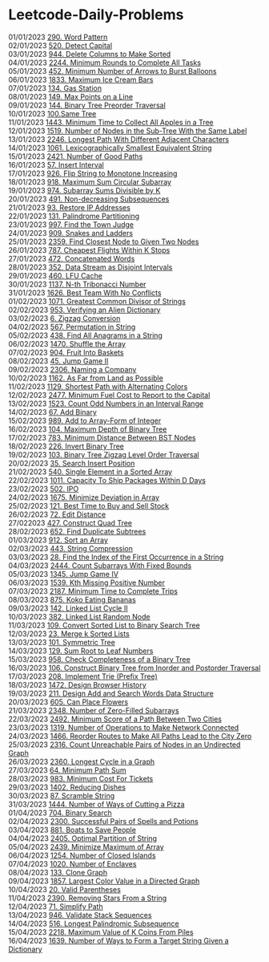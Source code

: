 # Leetcode-Daily-Problems </br>
01/01/2023 [290. Word Pattern](https://github.com/pratapshingane18/Leetcode-Daily-Problems/blob/main/290.%20Word%20Pattern) </br>
02/01/2023 [520. Detect Capital](https://github.com/pratapshingane18/Leetcode-Daily-Problems/blob/main/520.%20Detect%20Capital) </br>
03/01/2023 [944. Delete Columns to Make Sorted](https://github.com/pratapshingane18/Leetcode-Daily-Problems/blob/main/944.%20Delete%20Columns%20to%20Make%20Sorted) </br>
04/01/2023 [2244. Minimum Rounds to Complete All Tasks](https://github.com/pratapshingane18/Leetcode-Daily-Problems/blob/main/2244.%20Minimum%20Rounds%20to%20Complete%20All%20Tasks) </br>
05/01/2023 [452. Minimum Number of Arrows to Burst Balloons](https://github.com/pratapshingane18/Leetcode-Daily-Problems/blob/main/452.%20Minimum%20Number%20of%20Arrows%20to%20Burst%20Balloons) </br>
06/01/2023 [1833. Maximum Ice Cream Bars](https://github.com/pratapshingane18/Leetcode-Daily-Problems/blob/main/1833.%20Maximum%20Ice%20Cream%20Bars) </br>
07/01/2023 [134. Gas Station](https://github.com/pratapshingane18/Leetcode-Daily-Problems/blob/main/134.%20Gas%20Station) </br>
08/01/2023 [149. Max Points on a Line](https://github.com/pratapshingane18/Leetcode-Daily-Problems/blob/main/149.%20Max%20Points%20on%20a%20Line) </br>
09/01/2023 [144. Binary Tree Preorder Traversal](https://github.com/pratapshingane18/Leetcode-Daily-Problems/blob/main/144.%20Binary%20Tree%20Preorder%20Traversal) </br>
10/01/2023 [100.Same Tree](https://github.com/pratapshingane18/Leetcode-Daily-Problems/blob/main/100.%20Same%20Tree) </br>
11/01/2023 [1443. Minimum Time to Collect All Apples in a Tree](https://github.com/pratapshingane18/Leetcode-Daily-Problems/blob/main/1443.%20Minimum%20Time%20to%20Collect%20All%20Apples%20in%20a%20Tree) </br>
12/01/2023 [1519. Number of Nodes in the Sub-Tree With the Same Label](https://github.com/pratapshingane18/Leetcode-Daily-Problems/blob/main/1519.%20Number%20of%20Nodes%20in%20the%20Sub-Tree%20With%20the%20Same%20Label) </br>
13/01/2023 [2246. Longest Path With Different Adjacent Characters](https://github.com/pratapshingane18/Leetcode-Daily-Problems/blob/main/2246.%20Longest%20Path%20With%20Different%20Adjacent%20Characters)</br>
14/01/2023 [1061. Lexicographically Smallest Equivalent String](https://github.com/pratapshingane18/Leetcode-Daily-Problems/blob/main/LexicographicallySmallestEquivalentString.cpp) </br>
15/01/2023 [2421. Number of Good Paths](https://github.com/pratapshingane18/Leetcode-Daily-Problems/blob/main/Number_of_Good_Paths.cpp) </br>
16/01/2023 [57. Insert Interval](https://github.com/pratapshingane18/Leetcode-Daily-Problems/blob/main/Insert_Interval.cpp) </br>
17/01/2023 [926. Flip String to Monotone Increasing](https://github.com/pratapshingane18/Leetcode-Daily-Problems/blob/main/FlipString_to_Monotone_Increasing.cpp) </br>
18/01/2023 [918. Maximum Sum Circular Subarray](https://github.com/pratapshingane18/Leetcode-Daily-Problems/blob/main/Maximum_Sum_Circular_Subarray.cpp) </br>
19/01/2023 [974. Subarray Sums Divisible by K](https://github.com/pratapshingane18/Leetcode-Daily-Problems/blob/main/Subarray_Sums_Divisible_by_K.cpp) </br>
20/01/2023 [491. Non-decreasing Subsequences](https://github.com/pratapshingane18/Leetcode-Daily-Problems/blob/main/NondecreasingSubsequences.cpp) </br>
21/01/2023 [93. Restore IP Addresses](https://github.com/pratapshingane18/Leetcode-Daily-Problems/blob/main/Restore_IP_Addresses.cpp) </br>
22/01/2023 [131. Palindrome Partitioning](https://github.com/pratapshingane18/Leetcode-Daily-Problems/blob/main/Palindrome_Partitioning.cpp)</br>
23/01/2023 [997. Find the Town Judge](https://github.com/pratapshingane18/Leetcode-Daily-Problems/blob/main/Find_the_Town_Judge.cpp) </br>
24/01/2023 [909. Snakes and Ladders](https://github.com/pratapshingane18/Leetcode-Daily-Problems/blob/main/Snakes_and_Ladders.cpp) </br>
25/01/2023 [2359. Find Closest Node to Given Two Nodes](https://github.com/pratapshingane18/Leetcode-Daily-Problems/blob/main/Find_Closest_Node_to_Given_Two_Nodes.cpp) </br>
26/01/2023 [787. Cheapest Flights Within K Stops](https://github.com/pratapshingane18/Leetcode-Daily-Problems/blob/main/Cheapest_Flights_Within_K_Stops.cpp) </br>
27/01/2023 [472. Concatenated Words](https://github.com/pratapshingane18/Leetcode-Daily-Problems/blob/main/Concatenated_Words.cpp)  </br>
28/01/2023 [352. Data Stream as Disjoint Intervals](https://github.com/pratapshingane18/Leetcode-Daily-Problems/blob/main/Data%20StreamasDisjointIntervals.cpp)</br>
29/01/2023 [460. LFU Cache](https://github.com/pratapshingane18/Leetcode-Daily-Problems/blob/main/LFUCache.cpp)</br>
30/01/2023 [1137. N-th Tribonacci Number](https://github.com/pratapshingane18/Leetcode-Daily-Problems/blob/main/N-thTribonacciNumber.cpp)</br>
31/01/2023 [1626. Best Team With No Conflicts](https://github.com/pratapshingane18/Leetcode-Daily-Problems/blob/main/BestTeamWithNoConflicts.cpp)</br>
01/02/2023 [1071. Greatest Common Divisor of Strings](https://github.com/pratapshingane18/Leetcode-Daily-Problems/blob/main/GreatestCommonDivisorofStrings.cpp)</br>
02/02/2023 [953. Verifying an Alien Dictionary](https://github.com/pratapshingane18/Leetcode-Daily-Problems/blob/main/953.%20Verifying%20an%20Alien%20Dictionary)</br>
03/02/2023 [6. Zigzag Conversion](https://github.com/pratapshingane18/Leetcode-Daily-Problems/blob/main/ZigzagConversion.cpp)</br>
04/02/2023 [567. Permutation in String](https://github.com/pratapshingane18/Leetcode-Daily-Problems/blob/main/PermutationinString.cpp)</br>
05/02/2023 [438. Find All Anagrams in a String](https://github.com/pratapshingane18/Leetcode-Daily-Problems/blob/main/FindAllAnagramsinaString.cpp) </br>
06/02/2023 [1470. Shuffle the Array](https://github.com/pratapshingane18/Leetcode-Daily-Problems/blob/main/ShuffletheArray.cpp) </br>
07/02/2023 [904. Fruit Into Baskets](https://github.com/pratapshingane18/Leetcode-Daily-Problems/blob/main/FruitsIntoBasket.cpp) </br>
08/02/2023 [45. Jump Game II](https://github.com/pratapshingane18/Leetcode-Daily-Problems/blob/main/JumpGameII.cpp) </br>
09/02/2023 [2306. Naming a Company](https://github.com/pratapshingane18/Leetcode-Daily-Problems/blob/main/NamingaCompan.cpp) </br>
10/02/2023 [1162. As Far from Land as Possible](https://github.com/pratapshingane18/Leetcode-Daily-Problems/blob/main/As%20Far%20from%20Land%20as%20Possible)</br>
11/02/2023 [1129. Shortest Path with Alternating Colors](https://github.com/pratapshingane18/Leetcode-Daily-Problems/blob/main/Shortest%20Path%20with%20Alternating%20Colors)</br>
12/02/2023 [2477. Minimum Fuel Cost to Report to the Capital](https://github.com/pratapshingane18/Leetcode-Daily-Problems/blob/main/Minimum%20Fuel%20Cost%20to%20Report%20to%20the%20Capital) </br>
13/02/2023 [1523. Count Odd Numbers in an Interval Range](https://github.com/pratapshingane18/Leetcode-Daily-Problems/blob/main/Count%20OddNumbersinanIntervalRange.cpp) </br>
14/02/2023 [67. Add Binary](https://github.com/pratapshingane18/Leetcode-Daily-Problems/blob/main/AddBinary.cpp) </br>
15/02/2023 [989. Add to Array-Form of Integer](https://github.com/pratapshingane18/Leetcode-Daily-Problems/blob/main/AddtoArrayFormofInteger.cpp) </br>
16/02/2023 [104. Maximum Depth of Binary Tree](https://github.com/pratapshingane18/Leetcode-Daily-Problems/blob/main/MaximumDepthofBinaryTree.cpp) </br>
17/02/2023 [783. Minimum Distance Between BST Nodes](https://github.com/pratapshingane18/Leetcode-Daily-Problems/blob/main/MinimumDistanceBetweenBSTNodes.cpp) </br>
18/02/2023 [226. Invert Binary Tree](https://github.com/pratapshingane18/Leetcode-Daily-Problems/blob/main/InvertBinaryTree.cpp) </br>
19/02/2023 [103. Binary Tree Zigzag Level Order Traversal](https://github.com/pratapshingane18/Leetcode-Daily-Problems/blob/main/103.%20Binary%20Tree%20Zigzag%20Level%20Order%20Traversal) </br> 
20/02/2023 [35. Search Insert Position](https://github.com/pratapshingane18/Leetcode-Daily-Problems/blob/main/SearchInsertPosition.cpp) </br>
21/02/2023 [540. Single Element in a Sorted Array](https://github.com/pratapshingane18/Leetcode-Daily-Problems/blob/main/SingleElementinaSortedArray.cpp) </br>
22/02/2023 [1011. Capacity To Ship Packages Within D Days](https://github.com/pratapshingane18/Leetcode-Daily-Problems/blob/main/CapacityToShipPackagesWithinDDays.cpp) </br>
23/02/2023 [502. IPO](https://github.com/pratapshingane18/Leetcode-Daily-Problems/blob/main/IPO.cpp) </br>
24/02/2023 [1675. Minimize Deviation in Array](https://github.com/pratapshingane18/Leetcode-Daily-Problems/blob/main/MinimizeDeviationinArray.cpp) </br>
25/02/2023 [121. Best Time to Buy and Sell Stock](https://github.com/pratapshingane18/Leetcode-Daily-Problems/blob/main/BestTimetoBuyandSellStock.cpp) </br>
26/02/2023 [72. Edit Distance](https://github.com/pratapshingane18/Leetcode-Daily-Problems/blob/main/EditDistance.cpp) </br>
27/022023 [427. Construct Quad Tree](https://github.com/pratapshingane18/Leetcode-Daily-Problems/blob/main/ConstructQuadTree.cpp) </br>
28/02/2023 [652. Find Duplicate Subtrees](https://github.com/pratapshingane18/Leetcode-Daily-Problems/blob/main/FindDuplicateSubtrees.cpp) </br>
01/03/2023 [912. Sort an Array](https://github.com/pratapshingane18/Leetcode-Daily-Problems/blob/main/SortanArray.cpp) </br>
02/03/2023 [443. String Compression](https://github.com/pratapshingane18/Leetcode-Daily-Problems/blob/main/StringCompression.cpp) </br>
03/03/2023 [28. Find the Index of the First Occurrence in a String](https://github.com/pratapshingane18/Leetcode-Daily-Problems/blob/main/FindtheIndexoftheFirstOccurrenceinaString.cpp) </br>
04/03/2023 [2444. Count Subarrays With Fixed Bounds](https://github.com/pratapshingane18/Leetcode-Daily-Problems/blob/main/CountSubarraysWithFixedBounds.cpp) </br>
05/03/2023 [1345. Jump Game IV](https://github.com/pratapshingane18/Leetcode-Daily-Problems/blob/main/JumpGameIV.cpp) </br>
06/03/2023 [1539. Kth Missing Positive Number](https://github.com/pratapshingane18/Leetcode-Daily-Problems/blob/main/KthMissingPositiveNumber.cpp) </br>
07/03/2023 [2187. Minimum Time to Complete Trips](https://github.com/pratapshingane18/Leetcode-Daily-Problems/blob/main/MinimumTimetoCompleteTrips.cpp) </br>
08/03/2023 [875. Koko Eating Bananas](https://github.com/pratapshingane18/Leetcode-Daily-Problems/blob/main/KokoEatingBanana.cpp) </br>
09/03/2023 [142. Linked List Cycle II](https://github.com/pratapshingane18/Leetcode-Daily-Problems/blob/main/LinkedListCycleII.cpp) </br>
10/03/2023 [382. Linked List Random Node](https://github.com/pratapshingane18/Leetcode-Daily-Problems/blob/main/LinkedListRandomNode.cpp) </br>
11/03/2023 [109. Convert Sorted List to Binary Search Tree](https://github.com/pratapshingane18/Leetcode-Daily-Problems/blob/main/Convert%20Sorted%20List%20to%20Binary%20Search%20Tree) </br>
12/03/2023 [23. Merge k Sorted Lists](https://github.com/pratapshingane18/Leetcode-Daily-Problems/blob/main/MergekSortedLists.cpp) </br>
13/03/2023 [101. Symmetric Tree](https://github.com/pratapshingane18/Leetcode-Daily-Problems/blob/main/SymmetricTree.cpp) </br>
14/03/2023 [129. Sum Root to Leaf Numbers](https://github.com/pratapshingane18/Leetcode-Daily-Problems/blob/main/SumRoottoLeafNumbers.cpp) </br>
15/03/2023 [958. Check Completeness of a Binary Tree](https://github.com/pratapshingane18/Leetcode-Daily-Problems/blob/main/CheckCompletenessofaBinaryTree.cpp) </br>
16/03/2023 [106. Construct Binary Tree from Inorder and Postorder Traversal](https://github.com/pratapshingane18/Leetcode-Daily-Problems/blob/main/TreefromInorderaPostorderTraversal.cpp) </br>
17/03/2023 [208. Implement Trie (Prefix Tree)](https://github.com/pratapshingane18/Leetcode-Daily-Problems/blob/main/ImplementTrie(PrefixTree).cpp) </br>
18/03/2023 [1472. Design Browser History](https://github.com/pratapshingane18/Leetcode-Daily-Problems/blob/main/DesignBrowserHistory.cpp) </br>
19/03/2023 [211. Design Add and Search Words Data Structure](https://github.com/pratapshingane18/Leetcode-Daily-Problems/blob/main/Design%20Add%20and%20Search%20Words%20Data%20Structure.cpp) </br>
20/03/2023 [605. Can Place Flowers](https://github.com/pratapshingane18/Leetcode-Daily-Problems/blob/main/CanPlaceFlowers.cpp) </br>
21/03/2023 [2348. Number of Zero-Filled Subarrays](https://github.com/pratapshingane18/Leetcode-Daily-Problems/blob/main/NumberofZeroFilledSubarrays.cpp) </br>
22/03/2023 [2492. Minimum Score of a Path Between Two Cities](https://github.com/pratapshingane18/Leetcode-Daily-Problems/blob/main/MinimumScoreofaPathBetweenTwoCities.cpp) </br>
23/03/2023 [1319. Number of Operations to Make Network Connected](https://github.com/pratapshingane18/Leetcode-Daily-Problems/blob/main/Number%20of%20Operations%20to%20Make%20Network%20Connected.cpp) </br>
24/03/2023 [1466. Reorder Routes to Make All Paths Lead to the City Zero](https://github.com/pratapshingane18/Leetcode-Daily-Problems/blob/main/reorder%20routes%20to%20make%20all%20paths%20lead%20to%20the%20city%20zero.cpp) </br>
25/03/2023 [2316. Count Unreachable Pairs of Nodes in an Undirected Graph](https://github.com/pratapshingane18/Leetcode-Daily-Problems/blob/main/Count%20Unreachable%20Pairs%20of%20Nodes%20in%20an%20Undirected%20Graph.cpp) </br>
26/03/2023 [2360. Longest Cycle in a Graph](https://github.com/pratapshingane18/Leetcode-Daily-Problems/blob/main/2360.%20Longest%20Cycle%20in%20a%20Graph.cpp) </br>
27/03/2023 [64. Minimum Path Sum](https://github.com/pratapshingane18/Leetcode-Daily-Problems/blob/main/Minimum%20Path%20Sum.cpp) </br>
28/03/2023 [983. Minimum Cost For Tickets](https://github.com/pratapshingane18/Leetcode-Daily-Problems/blob/main/Minimum%20Cost%20For%20Tickets.cpp) </br>
29/03/2023 [1402. Reducing Dishes](https://github.com/pratapshingane18/Leetcode-Daily-Problems/blob/main/Reducing%20Dishes.cpp) </br>
30/03/2023 [87. Scramble String](https://github.com/pratapshingane18/Leetcode-Daily-Problems/blob/main/Scramble%20String.cpp) </br>
31/03/2023 [1444. Number of Ways of Cutting a Pizza](https://github.com/pratapshingane18/Leetcode-Daily-Problems/blob/main/Number%20of%20Ways%20of%20Cutting%20a%20Pizza.cpp) </br>
01/04/2023 [704. Binary Search](https://github.com/pratapshingane18/Leetcode-Daily-Problems/blob/main/Binary%20Search.cpp) </br>
02/04/2023 [2300. Successful Pairs of Spells and Potions](https://github.com/pratapshingane18/Leetcode-Daily-Problems/blob/main/vSuccessful%20Pairs%20of%20Spells%20and%20Potions.cpp) </br>
03/04/2023 [881. Boats to Save People](https://github.com/pratapshingane18/Leetcode-Daily-Problems/blob/main/Boats%20to%20Save%20People.cpp) </br>
04/04/2023 [2405. Optimal Partition of String](https://github.com/pratapshingane18/Leetcode-Daily-Problems/blob/main/Optimal%20Partition%20of%20String.cpp) </br>
05/04/2023 [2439. Minimize Maximum of Array](https://github.com/pratapshingane18/Leetcode-Daily-Problems/blob/main/Minimize%20Maximum%20of%20Array.cpp) </br>
06/04/2023 [1254. Number of Closed Islands](https://github.com/pratapshingane18/Leetcode-Daily-Problems/blob/main/Number%20of%20Closed%20Islands.cpp) </br>
07/04/2023 [1020. Number of Enclaves](https://github.com/pratapshingane18/Leetcode-Daily-Problems/blob/main/Number%20of%20Enclaves.cpp) </br>
08/04/2023 [133. Clone Graph](https://github.com/pratapshingane18/Leetcode-Daily-Problems/blob/main/CloneGraph.cpp) </br>
09/04/2023 [1857. Largest Color Value in a Directed Graph](https://github.com/pratapshingane18/Leetcode-Daily-Problems/blob/main/Largest%20Color%20Value%20in%20a%20Directed%20Graph.cpp) </br>
10/04/2023 [20. Valid Parentheses](https://github.com/pratapshingane18/Leetcode-Daily-Problems/blob/main/Valid%20Parentheses.cpp) </br>
11/04/2023 [2390. Removing Stars From a String](https://github.com/pratapshingane18/Leetcode-Daily-Problems/blob/main/Removing%20Stars%20From%20a%20String.cpp) </br>
12/04/2023 [71. Simplify Path](https://github.com/pratapshingane18/Leetcode-Daily-Problems/blob/main/Simplify%20Path.cpp) </br>
13/04/2023 [946. Validate Stack Sequences](https://github.com/pratapshingane18/Leetcode-Daily-Problems/blob/main/Validate%20Stack%20Sequences.cpp) </br>
14/04/2023 [516. Longest Palindromic Subsequence](https://github.com/pratapshingane18/Leetcode-Daily-Problems/blob/main/Longest%20Palindromic%20Subsequence.cpp) </br>
15/04/2023 [2218. Maximum Value of K Coins From Piles](https://github.com/pratapshingane18/Leetcode-Daily-Problems/blob/main/Maximum%20Value%20of%20K%20Coins%20From%20Piles.CPP) </br>
16/04/2023 [1639. Number of Ways to Form a Target String Given a Dictionary](https://github.com/pratapshingane18/Leetcode-Daily-Problems/blob/main/Number%20of%20Ways%20to%20Form%20a%20Target%20String%20Given%20a%20Dictionary.cpp) </br>
